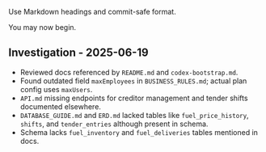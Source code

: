 
Use Markdown headings and commit-safe format.

You may now begin.
## Investigation - 2025-06-19
- Reviewed docs referenced by `README.md` and `codex-bootstrap.md`.
- Found outdated field `maxEmployees` in `BUSINESS_RULES.md`; actual plan config uses `maxUsers`.
- `API.md` missing endpoints for creditor management and tender shifts documented elsewhere.
- `DATABASE_GUIDE.md` and `ERD.md` lacked tables like `fuel_price_history`, `shifts`, and `tender_entries` although present in schema.
- Schema lacks `fuel_inventory` and `fuel_deliveries` tables mentioned in docs.
